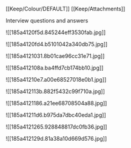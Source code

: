 [[Keep/Colour/DEFAULT]] [[Keep/Attachments]] 

Interview questions and answers 


![[185a4120f5d.845244eff3530fab.jpg]]

![[185a4120fd4.b5101042a340db75.jpg]]

![[185a4121031.8b01cae96cc31e71.jpg]]

![[185a412108a.ba4ffd7cb174bb10.jpg]]

![[185a41210e7.a00e68527018e0b1.jpg]]

![[185a412113b.882f5432c99f710a.jpg]]

![[185a4121186.a21ee68708504a88.jpg]]

![[185a41211d6.b975da7dbc40eda1.jpg]]

![[185a4121265.928848817dc0fb36.jpg]]

![[185a412129d.81a38a10d669d576.jpg]]